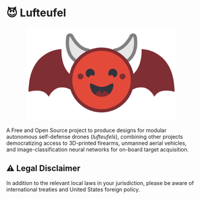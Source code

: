 # 😈 Lufteufel

<p align="center">
    <img src="lufteufel_logo.png" width="400" alt="Lufteufel logo">
</p>

A Free and Open Source project to produce designs for modular autonomous self-defense drones (*lufteufels*), combining other projects democratizing access to 3D-printed firearms, unmanned aerial vehicles, and image-classification neural networks for on-board target acquisition.

## ⚠️ Legal Disclaimer

In addition to the relevant local laws in your jurisdiction, please be aware of international treaties and United States foreign policy.
